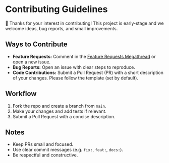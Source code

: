 # Contributing Guidelines

👋 Thanks for your interest in contributing! This project is early-stage and we welcome ideas, bug reports, and small improvements.

## Ways to Contribute
- **Feature Requests:** Comment in the [Feature Requests Megathread](./.github/ISSUE_TEMPLATE/feature_requests.md) or open a new issue.  
- **Bug Reports:** Open an issue with clear steps to reproduce.  
- **Code Contributions:** Submit a Pull Request (PR) with a short description of your changes. Please follow the template (set by default).

## Workflow
1. Fork the repo and create a branch from `main`.
2. Make your changes and add tests if relevant.
3. Submit a Pull Request with a concise description.

## Notes
- Keep PRs small and focused.  
- Use clear commit messages (e.g. `fix:`, `feat:`, `docs:`).  
- Be respectful and constructive.  
